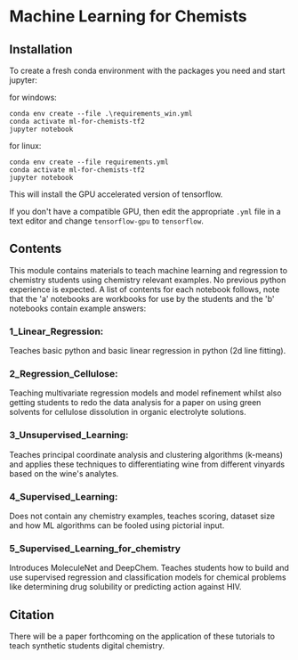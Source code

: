 # Machine Learning for Chemists

## Installation

To create a fresh conda environment with the packages you need and start jupyter:

for windows:
```
conda env create --file .\requirements_win.yml
conda activate ml-for-chemists-tf2
jupyter notebook
```

for linux:

```
conda env create --file requirements.yml
conda activate ml-for-chemists-tf2
jupyter notebook
```

This will install the GPU accelerated version of tensorflow. 

If you don't have a compatible GPU, then edit the appropriate `.yml` file in a text editor and change `tensorflow-gpu` to `tensorflow`.

## Contents

This module contains materials to teach machine learning and regression to chemistry students using chemistry relevant examples. No previous python experience is expected. A list of contents for each notebook follows, note that the 'a' notebooks are workbooks for use by the students and the 'b' notebooks contain example answers:

### 1_Linear_Regression:
Teaches basic python and basic linear regression in python (2d line fitting).

### 2_Regression_Cellulose:
Teaching multivariate regression models and model refinement whilst also getting students to redo the data analysis for a paper on using green solvents for cellulose dissolution in organic electrolyte solutions.

### 3_Unsupervised_Learning:
Teaches principal coordinate analysis and clustering algorithms (k-means) and applies these techniques to differentiating wine from different vinyards based on the wine's analytes. 

### 4_Supervised_Learning:
Does not contain any chemistry examples, teaches scoring, dataset size and how ML algorithms can be fooled using pictorial input. 

### 5_Supervised_Learning_for_chemistry
Introduces MoleculeNet and DeepChem. Teaches students how to build and use supervised regression and classification models for chemical problems like determining drug solubility or predicting action against HIV.

## Citation

There will be a paper forthcoming on the application of these tutorials to teach synthetic students digital chemistry.
